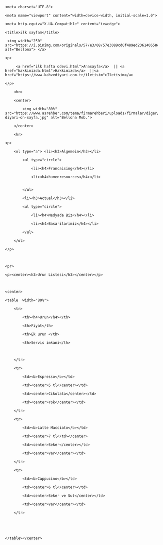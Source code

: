 <!DOCTYPE html>

<html lang="en">

<head>

    <meta charset="UTF-8">

    <meta name="viewport" content="width=device-width, initial-scale=1.0">

    <meta http-equiv="X-UA-Compatible" content="ie=edge">

    <title>ilk sayfam</title>

</head>

<body>

     <img width="250" src="https://i.pinimg.com/originals/57/e3/08/57e3089cd0f489ed236140658c8bcb00.jpg" alt="Bellona"> </a> 

    <p>

         <a href="ilk hafta odevi.html">Anasayfa</a>  || <a href="hakkimizda.html">Hakkimizda</a>  ||<a href="https://www.kahvediyari.com.tr/iletisim">Iletisim</a>  

    </p>

        <hr>

        <center>

            <img width="80%" src="https://www.asrehber.com/tema/firmarehberi/uploads/firmalar/diger/kahve-diyari-on-sayfa.jpg" alt="Bellona Mob.">

        </center>

        <hr>

    <p>

        <ol type="a"> <li><h3>Algemein</h3></li>

            <ul type="circle">

                <li><h4>Francaising</h4></li>

                <li><h4>humenresources</h4></li>


            </ul>

            <li><h3>Actuel</h3></li>

            <ul type="circle">

                <li><h4>Medyada Biz</h4></li>

                <li><h4>Basarilarimiz</h4></li>

            </ul>

        </ol>

    </p>



    <pr>

    <p><center><h3>Urun Listesi</h3></center></p>



    <center>

    <table  width="80%">

        <tr>

            <th><h4>Urun</h4></th>

            <th>Fiyat</th>

            <th>Ek urun </th>

            <th>Servis imkani</th>

            

        </tr>

        <tr>

            <td><b>Espresso</b></td>

            <td><center>5 tl</center></td>

            <td><center>Cikolata</center></td>

            <td><center>Yok</center></td>

        </tr>

        <tr>

            <td><b>Latte Macciato</b></td>

            <td><center>7 tl</td></center>

            <td><center>Seker</center></td>

            <td><center>Var</center></td>

        </tr>

        <tr>

            <td><b>Cappucino</b></td>

            <td><center>6 tl</center></td>

            <td><center>Seker ve Sut</center></td>

            <td><center>Var</center></td>

        </tr>





    </table></center>


</body>


</html>












